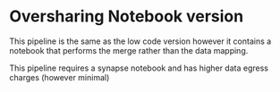 # Oversharing Notebook version

This pipeline is the same as the low code version however it contains a notebook that performs the merge rather than the data mapping.

This pipeline requires a synapse notebook and has higher data egress charges (however minimal)